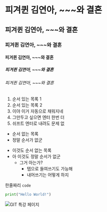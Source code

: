 # 피겨퀸 김연아, ~~~와 결혼
## 피겨퀸 김연아, ~~~와 결혼
### 피겨퀸 김연아, ~~~와 결혼
#### 피겨퀸 김연아, ~~~와 결혼
##### 피겨퀸 김연아, ~~~와 결혼
###### 피겨퀸 김연아, ~~~와 결혼

1. 순서 있는 목록 1
2. 순서 있는 목록 2
3. 이야 이거 자동으로 채워지네
4. 그만두고 싶으면 엔터 한번 더
5. 쉬프트 엔터로 내려도 문제 없

- 순서 없는 목록
- 정말 순서가 없군

* 이것도 순서 없는 목록
* 아 이것도 정말 순서가 없군
  * 그거 아는가?
    * 탭으로 들여쓰기도 가능해
    * 내어쓰기는 어떻게 하지

한줄짜리
`code`

```python
print("Hello World!")
```

![GIT 특강 페이지](https://git-scm.com/images/logo@2x.png)
